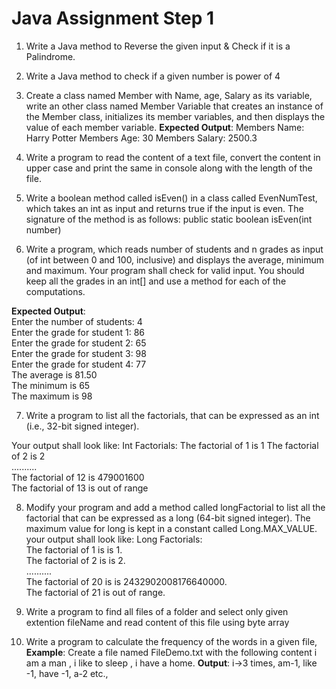 
# Java Assignment Step 1

 1. Write a Java method to Reverse the given input & Check if it is a Palindrome.
 2. Write a Java method to check if a given number is power of 4
 3. Create a class named Member with Name, age, Salary as its variable, write an other class named Member Variable that creates an instance of the Member class, initializes its member variables, and then displays the value of each member variable.
        **Expected Output**:  Members Name: Harry Potter  Members Age: 30  Members Salary: 2500.3
 4. Write a program to read the content of a text file, convert the
    content in upper case and print the same in console along with the
    length of the file.
    
 5. Write a boolean method called isEven() in a class called  EvenNumTest, which takes an int as input and returns true if the input is even. The signature of the method is as follows: public
static boolean isEven(int number)
 6. Write a program, which reads number of students and n grades as input (of int between 0 and 100, inclusive) and displays the average, minimum and maximum.
Your program shall check for valid
input. You should keep all the grades in an int[] and use a method  for each of the computations.

 **Expected Output**:   
Enter the number of students: 4   
Enter the grade for student 1: 86   
Enter the grade for student 2: 65   
Enter the grade for student 3: 98   
Enter the grade for student 4: 77   
The average is 81.50   
The minimum is 65   
The maximum is 98

 7. Write a program to list all the factorials, that can be expressed as
    an int (i.e., 32-bit signed integer). 
    
Your output shall look like:
Int Factorials:      The factorial of 1 is 1      The factorial of 2 is 2       
..........      
The factorial of 12 is 479001600     
The factorial of 13 is out of range
    
8. Modify your program and add a method called longFactorial to list all the factorial that can be expressed as a long (64-bit signed integer). The maximum value for long is kept in a constant called  Long.MAX_VALUE.
     your output shall look like:
Long Factorials:    
The factorial of 1 is is 1.    
The factorial of 2 is is 2.    
..........    
The factorial of 20 is is 2432902008176640000.    
The factorial of 21 is out of range.

9. Write a program to find all files of a folder and select only given extention fileName and read content of this file using byte array

10. Write a program to calculate the frequency of the words in a given file,
**Example**: 
Create a file named FileDemo.txt with the following content 
i am a man , 
i like to sleep , 
i have a home.
**Output**:
 i->3 times, 
am-1, 
like -1, 
have -1, 
a-2 etc.,
